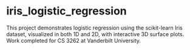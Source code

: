 # iris_logistic_regression
This project demonstrates logistic regression using the scikit-learn Iris dataset, visualized in both 1D and 2D, with interactive 3D surface plots. Work completed for CS 3262 at Vanderbilt University.
